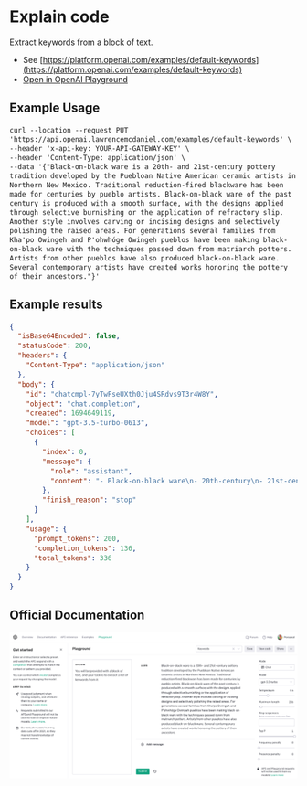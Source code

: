 # Explain code

Extract keywords from a block of text.

- See [https://platform.openai.com/examples/default-keywords](https://platform.openai.com/examples/default-keywords)
- [Open in OpenAI Playground](https://platform.openai.com/playground/p/default-keywords)

## Example Usage

```console
curl --location --request PUT 'https://api.openai.lawrencemcdaniel.com/examples/default-keywords' \
--header 'x-api-key: YOUR-API-GATEWAY-KEY' \
--header 'Content-Type: application/json' \
--data '{"Black-on-black ware is a 20th- and 21st-century pottery tradition developed by the Puebloan Native American ceramic artists in Northern New Mexico. Traditional reduction-fired blackware has been made for centuries by pueblo artists. Black-on-black ware of the past century is produced with a smooth surface, with the designs applied through selective burnishing or the application of refractory slip. Another style involves carving or incising designs and selectively polishing the raised areas. For generations several families from Kha'po Owingeh and P'ohwhóge Owingeh pueblos have been making black-on-black ware with the techniques passed down from matriarch potters. Artists from other pueblos have also produced black-on-black ware. Several contemporary artists have created works honoring the pottery of their ancestors."}'
```

## Example results

```json
{
  "isBase64Encoded": false,
  "statusCode": 200,
  "headers": {
    "Content-Type": "application/json"
  },
  "body": {
    "id": "chatcmpl-7yTwFseUXth0Jju4SRdvs9T3r4W8Y",
    "object": "chat.completion",
    "created": 1694649119,
    "model": "gpt-3.5-turbo-0613",
    "choices": [
      {
        "index": 0,
        "message": {
          "role": "assistant",
          "content": "- Black-on-black ware\n- 20th-century\n- 21st-century\n- pottery tradition\n- Puebloan Native American\n- ceramic artists\n- Northern New Mexico\n- reduction-fired blackware\n- pueblo artists\n- smooth surface\n- designs\n- selective burnishing\n- refractory slip\n- carving\n- incising designs\n- polishing\n- raised areas\n- generations\n- families\n- Kha'po Owingeh\n- P'ohwhóge Owingeh\n- pueblos\n- techniques\n- matriarch potters\n- contemporary artists\n- ancestors\n- works honoring\n- pottery"
        },
        "finish_reason": "stop"
      }
    ],
    "usage": {
      "prompt_tokens": 200,
      "completion_tokens": 136,
      "total_tokens": 336
    }
  }
}
```

## Official Documentation

![OpenAI Playground](https://raw.githubusercontent.com/FullStackWithLawrence/aws-openai/main/doc/examples/example-07-keywords.png "OpenAI Playground")
